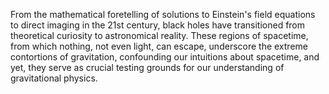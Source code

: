 
From the mathematical foretelling of solutions to Einstein's field equations to direct imaging in the 21st century, black holes have transitioned from theoretical curiosity to astronomical reality. These regions of spacetime, from which nothing, not even light, can escape, underscore the extreme contortions of gravitation, confounding our intuitions about spacetime, and yet, they serve as crucial testing grounds for our understanding of gravitational physics.


